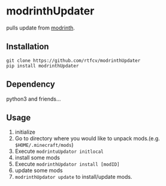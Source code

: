 # modrinthUpdater

pulls update from [modrinth](https://modrinth.com/).

## Installation
```
git clone https://github.com/rtfcv/modrinthUpdater
pip install modrinthUpdater
```

## Dependency

python3 and friends...

## Usage

1. initialize
  1. Go to directory where you would like to unpack mods.(e.g. `$HOME/.minecraft/mods`)
  1. Execute `modrintuUpdator initlocal`
1. install some mods
  1. Execute `modrinthUpdator install [modID]`
1. update some mods
  1. `modrinthUpdator update` to install/update mods.


